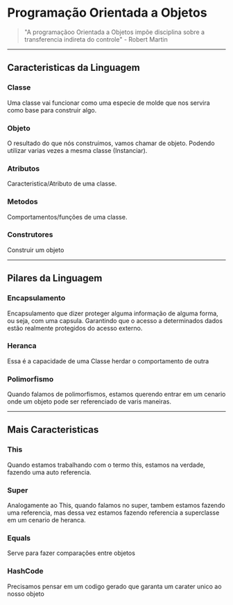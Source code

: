# Programação Orientada a Objetos

> "A programaçãoo Orientada a Objetos impõe disciplina sobre a transferencia indireta do controle" - Robert Martin

---
## Caracteristicas da Linguagem

### Classe
Uma classe vai funcionar como uma especie de molde que nos servira como base para construir algo.
	
### Objeto
O resultado do que nós construimos, vamos chamar de objeto. Podendo utilizar varias vezes a mesma classe (Instanciar).
	
### Atributos
Caracteristica/Atributo de uma classe.

### Metodos
Comportamentos/funções de uma classe.
	
### Construtores
Construir um objeto
	
---
## Pilares da Linguagem

### Encapsulamento
Encapsulamento que dizer proteger alguma informação de alguma forma, ou seja, com uma capsula. Garantindo que o acesso a determinados dados estão realmente protegidos do acesso externo.
	
### Heranca
Essa é a capacidade de uma Classe herdar o comportamento de outra
	
### Polimorfismo
Quando falamos de polimorfismos, estamos querendo entrar em um cenario onde um objeto pode ser referenciado de varis maneiras.
	
---
## Mais Caracteristicas

### This
Quando estamos trabalhando com o termo this, estamos na verdade, fazendo uma auto referencia.
	
### Super
Analogamente ao This, quando falamos no super, tambem estamos fazendo uma referencia, mas dessa vez estamos fazendo referencia a superclasse em um cenario de heranca.
	
### Equals 
Serve para fazer comparações entre objetos
	
### HashCode
Precisamos pensar em um codigo gerado que garanta um carater unico ao nosso objeto

